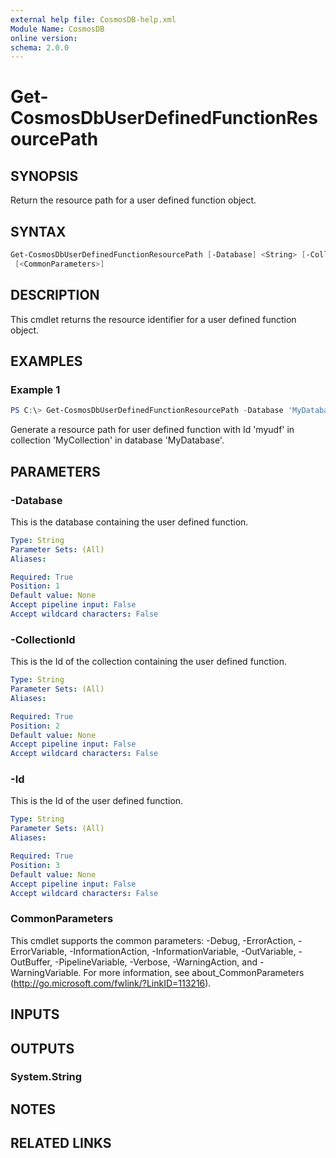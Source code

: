 ```yaml
---
external help file: CosmosDB-help.xml
Module Name: CosmosDB
online version:
schema: 2.0.0
---
```


# Get-CosmosDbUserDefinedFunctionResourcePath

## SYNOPSIS

Return the resource path for a user defined function object.

## SYNTAX

```powershell
Get-CosmosDbUserDefinedFunctionResourcePath [-Database] <String> [-CollectionId] <String> [-Id] <String>
 [<CommonParameters>]
```

## DESCRIPTION

This cmdlet returns the resource identifier for a
user defined function object.

## EXAMPLES

### Example 1

```powershell
PS C:\> Get-CosmosDbUserDefinedFunctionResourcePath -Database 'MyDatabase' -CollectionId 'MyCollection' -Id 'myudf'
```

Generate a resource path for user defined function with Id 'myudf'
in collection 'MyCollection' in database 'MyDatabase'.

## PARAMETERS

### -Database

This is the database containing the user defined function.

```yaml
Type: String
Parameter Sets: (All)
Aliases:

Required: True
Position: 1
Default value: None
Accept pipeline input: False
Accept wildcard characters: False
```

### -CollectionId

This is the Id of the collection containing the user defined function.

```yaml
Type: String
Parameter Sets: (All)
Aliases:

Required: True
Position: 2
Default value: None
Accept pipeline input: False
Accept wildcard characters: False
```

### -Id

This is the Id of the user defined function.

```yaml
Type: String
Parameter Sets: (All)
Aliases:

Required: True
Position: 3
Default value: None
Accept pipeline input: False
Accept wildcard characters: False
```

### CommonParameters

This cmdlet supports the common parameters: -Debug, -ErrorAction, -ErrorVariable, -InformationAction, -InformationVariable, -OutVariable, -OutBuffer, -PipelineVariable, -Verbose, -WarningAction, and -WarningVariable.
For more information, see about_CommonParameters (http://go.microsoft.com/fwlink/?LinkID=113216).

## INPUTS

## OUTPUTS

### System.String

## NOTES

## RELATED LINKS

